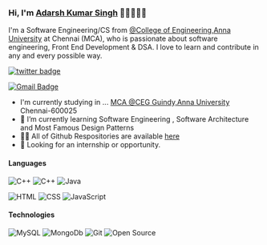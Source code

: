 

### Hi, I'm <a href="#">Adarsh Kumar Singh</a> 👋🏼👨🏻‍💻

I'm a Software Engineering/CS from [@College of Engineering,Anna University](https://ceg.annauniv.edu/) at Chennai (MCA), who is passionate about software engineering, Front End Development & DSA. I love to learn and contribute in any and every possible way.<br/>

[![twitter badge](https://img.shields.io/badge/-@AdarshK88527002-%231FA1F1?style=flat&logo=twitter&logoColor=white)](https://twitter.com/AdarshK88527002)
<!-- [![dev.to badge](https://img.shields.io/badge/-@adarsh-kumar-%230177B5?style=flat&logo=linkedin)](https://www.linkedin.com/in/adarsh-kumar-singh-458847206) -->
[![Gmail Badge](https://img.shields.io/badge/-Gmail-c14438?style=flat-square&logo=Gmail&logoColor=white&link=mailto:adarshkumarsingh210@gmail.com)](mailto:adarshkumarsingh210@gmail.com)



- I'm currently studying in ... [MCA @CEG Guindy,Anna University](https://ceg.annauniv.edu/) Chennai-600025
- 🌱 I’m currently learning Software Engineering , Software Architecture and Most Famous Design Patterns
- 👨‍💻 All of Github Respositories are available  [here](https://github.com/adarsh7here?tab=repositories)
- 👯 Looking for an internship or opportunity.


#### Languages

![C++](https://img.shields.io/badge/-C++-fff?&logo=c%2b%2b&logoColor=00599C)
![C++](https://img.shields.io/badge/-Python-fff?&logo=python&logoColor=00599C)
![Java](https://img.shields.io/badge/-Java-fff?&logo=Java&logoColor=007396)

![HTML](https://img.shields.io/badge/-HTML-fff?&logo=HTML5)
![CSS](https://img.shields.io/badge/-CSS-fff?&logo=CSS3&logoColor=blue)
![JavaScript](https://img.shields.io/badge/-JavaScript-fff?&logo=JavaScript&logoColor=ddc508)




#### Technologies


![MySQL](https://img.shields.io/badge/-MySQL-fff?style=flat&logo=mysql)
![MongoDb](https://img.shields.io/badge/-MongoDb-fff?&logo=mongodb)
![Git](https://img.shields.io/badge/-Git-fff?style=flat&logo=git)
![Open Source](https://img.shields.io/badge/-Open%20Source-fff?style=flat&logo=open-source-Initiative)

<!-- 


<br>
<img height="137.3px" src="https://github-readme-stats.vercel.app/api?username=adityaraj3644&hide_title=true&hide_border=true&show_icons=true&include_all_commits=true&count_private=true&line_height=21&text_color=000&icon_color=000&theme=graywhite" /><img height="137.3px" src="https://github-readme-stats.vercel.app/api/top-langs/?username=adityaraj3644&hide=html&hide_title=true&hide_border=true&layout=compact&langs_count=7&exclude_repo=comp426&text_color=000&icon_color=ffftheme=graywhite" /></a> -->

